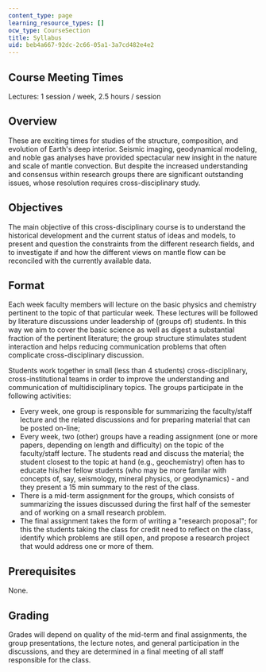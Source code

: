 ```yaml
---
content_type: page
learning_resource_types: []
ocw_type: CourseSection
title: Syllabus
uid: beb4a667-92dc-2c66-05a1-3a7cd482e4e2
---
```


Course Meeting Times
--------------------

Lectures: 1 session / week, 2.5 hours / session

Overview
--------

These are exciting times for studies of the structure, composition, and evolution of Earth's deep interior. Seismic imaging, geodynamical modeling, and noble gas analyses have provided spectacular new insight in the nature and scale of mantle convection. But despite the increased understanding and consensus within research groups there are significant outstanding issues, whose resolution requires cross-disciplinary study.

Objectives
----------

The main objective of this cross-disciplinary course is to understand the historical development and the current status of ideas and models, to present and question the constraints from the different research fields, and to investigate if and how the different views on mantle flow can be reconciled with the currently available data.

Format
------

Each week faculty members will lecture on the basic physics and chemistry pertinent to the topic of that particular week. These lectures will be followed by literature discussions under leadership of (groups of) students. In this way we aim to cover the basic science as well as digest a substantial fraction of the pertinent literature; the group structure stimulates student interaction and helps reducing communication problems that often complicate cross-disciplinary discussion.

Students work together in small (less than 4 students) cross-disciplinary, cross-institutional teams in order to improve the understanding and communication of multidisciplinary topics. The groups participate in the following activities:

*   Every week, one group is responsible for summarizing the faculty/staff lecture and the related discussions and for preparing material that can be posted on-line;
*   Every week, two (other) groups have a reading assignment (one or more papers, depending on length and difficulty) on the topic of the faculty/staff lecture. The students read and discuss the material; the student closest to the topic at hand (e.g., geochemistry) often has to educate his/her fellow students (who may be more familar with concepts of, say, seismology, mineral physics, or geodynamics) - and they present a 15 min summary to the rest of the class.
*   There is a mid-term assignment for the groups, which consists of summarizing the issues discussed during the first half of the semester and of working on a small research problem.
*   The final assignment takes the form of writing a "research proposal"; for this the students taking the class for credit need to reflect on the class, identify which problems are still open, and propose a research project that would address one or more of them.

Prerequisites
-------------

None.

Grading
-------

Grades will depend on quality of the mid-term and final assignments, the group presentations, the lecture notes, and general participation in the discussions, and they are determined in a final meeting of all staff responsible for the class.